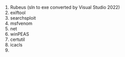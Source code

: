 1. Rubeus (sln to exe converted by Visual Studio 2022)
2. exiftool
3. searchsploit
4. msfvenom
5. net
6. winPEAS
7. certutil
8. icacls
9. 